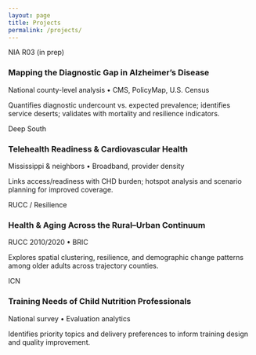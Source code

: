 ```yaml
---
layout: page
title: Projects
permalink: /projects/
---
```


<div class="grid">

<div class="card">
  <span class="badge">NIA R03 (in prep)</span>
  <h3>Mapping the Diagnostic Gap in Alzheimer’s Disease</h3>
  <div class="meta">National county-level analysis • CMS, PolicyMap, U.S. Census</div>
  <p>Quantifies diagnostic undercount vs. expected prevalence; identifies service deserts; validates with mortality and resilience indicators.</p>
</div>

<div class="card">
  <span class="badge">Deep South</span>
  <h3>Telehealth Readiness & Cardiovascular Health</h3>
  <div class="meta">Mississippi & neighbors • Broadband, provider density</div>
  <p>Links access/readiness with CHD burden; hotspot analysis and scenario planning for improved coverage.</p>
</div>

<div class="card">
  <span class="badge">RUCC / Resilience</span>
  <h3>Health & Aging Across the Rural–Urban Continuum</h3>
  <div class="meta">RUCC 2010/2020 • BRIC</div>
  <p>Explores spatial clustering, resilience, and demographic change patterns among older adults across trajectory counties.</p>
</div>

<div class="card">
  <span class="badge">ICN</span>
  <h3>Training Needs of Child Nutrition Professionals</h3>
  <div class="meta">National survey • Evaluation analytics</div>
  <p>Identifies priority topics and delivery preferences to inform training design and quality improvement.</p>
</div>

</div>
